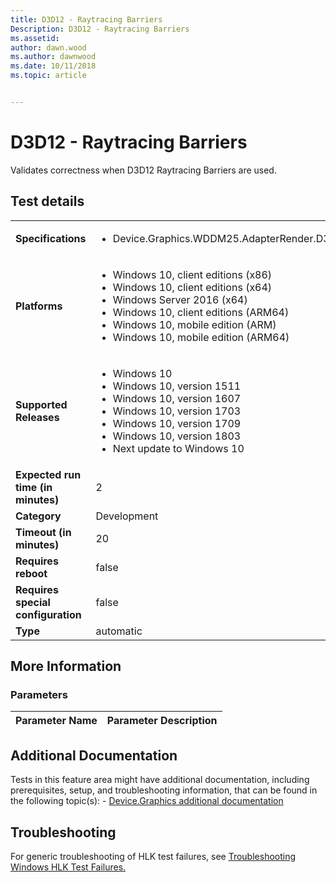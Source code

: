 ```yaml
---
title: D3D12 - Raytracing Barriers
Description: D3D12 - Raytracing Barriers
ms.assetid: 
author: dawn.wood
ms.author: dawnwood
ms.date: 10/11/2018
ms.topic: article


---
```


# D3D12 - Raytracing Barriers

Validates correctness when D3D12 Raytracing Barriers are used.

## Test details
|||
|---|---|
| **Specifications**  | <ul><li>Device.Graphics.WDDM25.AdapterRender.D3D12.Raytracing.CoreRequirement</li></ul> |  
| **Platforms**   | <ul><li>Windows 10, client editions (x86)</li><li>Windows 10, client editions (x64)</li><li>Windows Server 2016 (x64)</li><li>Windows 10, client editions (ARM64)</li><li>Windows 10, mobile edition (ARM)</li><li>Windows 10, mobile edition (ARM64)</li></ul> |
| **Supported Releases** | <ul><li>Windows 10</li><li>Windows 10, version 1511</li><li>Windows 10, version 1607</li><li>Windows 10, version 1703</li><li>Windows 10, version 1709</li><li>Windows 10, version 1803</li><li>Next update to Windows 10</li></ul> |
|**Expected run time (in minutes)**| 2 |
|**Category**| Development |
|**Timeout (in minutes)**| 20 |
|**Requires reboot**| false |
|**Requires special configuration**| false |
|**Type**| automatic |

## More Information
### Parameters
| Parameter Name | Parameter Description |
| --- | --- |


## Additional Documentation
Tests in this feature area might have additional documentation, including prerequisites, setup, and troubleshooting information, that can be found in the following topic(s): - [Device.Graphics additional documentation](device-graphics-additional-documentation.md)



## Troubleshooting
For generic troubleshooting of HLK test failures, see [Troubleshooting Windows HLK Test Failures.](..\user\troubleshooting-windows-hlk-test-failures.md)